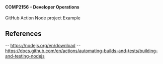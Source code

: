 #### COMP2156 – Developer Operations
GitHub Action Node project Example

## References
-- https://nodejs.org/en/download
-- https://docs.github.com/en/actions/automating-builds-and-tests/building-and-testing-nodejs